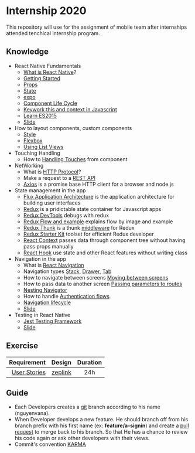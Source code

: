 # Internship 2020
This repository will use for the assignment of mobile team after internships attended tenchical internship program.
## Knowledge
- React Native Fundamentals
  - [What is React Native](http://reactnative.dev/)?
  - [Getting Started](http://reactnative.dev/docs/getting-started)
  - [Props](http://reactnative.dev/docs/props)
  - [State](http://reactnative.dev/docs/state)
  - [expo](https://docs.expo.io/versions/latest/)
  - [Component Life Cycle](http://projects.wojtekmaj.pl/react-lifecycle-methods-diagram/)
  - [Keywork this and context in Javascript](https://developer.mozilla.org/en-US/docs/Web/JavaScript/Reference/Operators/this#The_bind_method)
  - [Learn ES2015](https://babeljs.io/docs/en/learn/)
  - [Slide](https://docs.google.com/presentation/d/1DHTS009bCNaAi9I2AHvzCTkQhAnKTALErJmeufKwFqM/edit#slide=id.gc6f73a04f_0_0)
- How to layout components, custom components
  - [Style](http://reactnative.dev/docs/style)
  - [Flexbox](http://reactnative.dev/docs/flexbox)
  - [Using List Views](http://reactnative.dev/docs/using-a-listview)
- Touching Handling
  - How to [Handling Touches](http://reactnative.dev/docs/handling-touches) from component
- NetWorking
  - What is [HTTP Protocol](https://www.ibm.com/support/knowledgecenter/SSGMCP_5.2.0/com.ibm.cics.ts.internet.doc/topics/dfhtl29.html)?
  - Make a request to a [REST API](http://reactnative.dev/docs/network)
  - [Axios](https://github.com/axios/axios) is a promise base HTTP client for a browser and node.js
- State management in the app
  - [Flux Application Architecture](https://facebook.github.io/flux/) is the application architecture for building user interfaces
  - [Redux](https://github.com/reduxjs/redux) is a pridictable state container for Javascript apps
  - [Redux DevTools](https://github.com/reduxjs/redux-devtools) debugs with redux
  - [Redux Flow and example](https://github.com/LambdaSchool/Redux-Counter) explains flow by image and example
  - [Redux Thunk](https://github.com/reduxjs/redux-thunk) is a thunk [middleware](https://redux.js.org/advanced/middleware) for Redux
  - [Redux Starter Kit](https://redux-starter-kit.js.org/) toolset for efficient Redux developer
  - [React Context](https://reactjs.org/docs/context.html) passes data through component tree without having pass props manually
  -  [React Hook](https://reactjs.org/docs/hooks-intro.html) use state and other React features without writing class
- Navigation in the app
  - What is [React Navigation](https://reactnavigation.org/docs/getting-started/)
  - Navigation types [Stack](https://reactnavigation.org/docs/stack-navigator), [Drawer](https://reactnavigation.org/docs/drawer-based-navigation), [Tab](https://reactnavigation.org/docs/tab-based-navigation)
  - How to navigate between screens [Moving between screens](https://reactnavigation.org/docs/navigating)
  - How to pass data to another screen [Passing parameters to routes](https://reactnavigation.org/docs/params)
  - [Nesting Navigator](https://reactnavigation.org/docs/nesting-navigators)
  - How to handle [Authentication flows](https://reactnavigation.org/docs/auth-flow/)
  - [Navigation lifecycle](https://reactnavigation.org/docs/en/navigation-lifecycle.html)
  - [Slide](https://docs.google.com/presentation/d/1DHTS009bCNaAi9I2AHvzCTkQhAnKTALErJmeufKwFqM/edit#slide=id.gc6f73a04f_0_20)
- Testing in React Native
  -  [Jest Testing Framework](https://jestjs.io/docs/en/getting-started)
  -  [Slide](https://docs.google.com/presentation/d/1JdQVmI24Je26pm_hPaEq9rAsvzgCQWIpfjsbWXtUR0U/edit#slide=id.g54b78a3505_0_90)


## Exercise
| Requirement | Design           | Duration  |
| ----------------:|:---------:|:---------:|
| [User Stories](https://docs.google.com/spreadsheets/d/1rnPP-SK3pe9QkOlUQt_OvR5o1DdM4MeOiNwldR95f50/edit?usp=sharing)| [zeplink](https://app.zeplin.io/project/5d1cd0014200a559821a9531)         | 24h  |


## Guide
- Each Developers creates a [git](https://git-scm.com/docs) branch according to his name (nguyenvana).
- When Developer develops a new feature. He should branch off from his branch prefix with his first name (ex: **feature/a-signin**) and create a [pull request](https://confluence.atlassian.com/bitbucket/create-a-pull-request-945541466.html) to merge back to his branch. So that He has a chance to review his code again or ask other developers with their views.
- Commit's convention [KARMA](http://karma-runner.github.io/3.0/dev/git-commit-msg.html)
